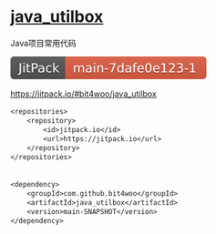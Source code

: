 # [java_utilbox](https://github.com/bit4woo/java_utilbox)
Java项目常用代码



[![](assets/java_utilbox.svg+xml)](https://jitpack.io/#bit4woo/java_utilbox)



https://jitpack.io/#bit4woo/java_utilbox



```
<repositories>
    <repository>
        <id>jitpack.io</id>
        <url>https://jitpack.io</url>
    </repository>
</repositories>


<dependency>
    <groupId>com.github.bit4woo</groupId>
    <artifactId>java_utilbox</artifactId>
    <version>main-SNAPSHOT</version>
</dependency>
```

